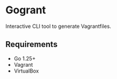 # Gogrant

Interactive CLI tool to generate Vagrantfiles.

## Requirements

* Go 1.25+
* Vagrant
* VirtualBox
